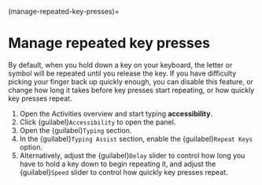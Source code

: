 (manage-repeated-key-presses)=
# Manage repeated key presses

By default, when you hold down a key on your keyboard, the letter or symbol will be repeated until you release the key. If you have difficulty picking your finger back up quickly enough, you can disable this feature, or change how long it takes before key presses start repeating, or how quickly key presses repeat.

1. Open the Activities overview and start typing **accessibility**.
2. Click {guilabel}`Accessibility` to open the panel.
3. Open the {guilabel}`Typing` section.
4. In the {guilabel}`Typing Assist` section, enable the {guilabel}`Repeat Keys` option.
5. Alternatively, adjust the {guilabel}`Delay` slider to control how long you have to hold a key down to begin repeating it, and adjust the {guilabel}`Speed` slider to control how quickly key presses repeat.

